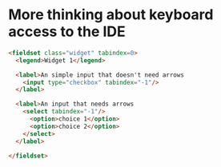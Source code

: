# More thinking about keyboard access to the IDE

```html
<fieldset class="widget" tabindex=0>
  <legend>Widget 1</legend>

  <label>An simple input that doesn't need arrows
    <input type="checkbox" tabindex="-1"/>
  </label>

  <label>An input that needs arrows
    <select tabindex="-1"/>
      <option>choice 1</option>
      <option>choice 2</option>
    </select>
  </label>

</fieldset>
```
